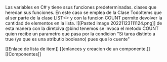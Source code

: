 Las variables en C# y tiene ssus funciones predeterminadas. clases que heredan sus funciones.
En este caso se emplea de la Clase TodoItems que al ser parte de la clase LIST<> y con la funcion COUNT permite devolver la cantidad de elementos en la lista.
![[Pasted image 20221123111124.png]]
de esta manera con la diretciva @bind tenemos se invoca el metodo COUNT quien recibe un parametro que pasa por la condicion "Si tarea distinto a true (ya que es una atributio booleano) pues que lo cuente"  

 
 
 
 
 
 
 
 
 
 [[Enlace de lista de item]]  [[enlances y creacion de un componente.]] [[Componentes]]
